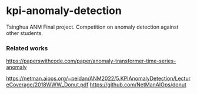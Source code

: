 # kpi-anomaly-detection
Tsinghua ANM Final project. Competition on anomaly detection against other students.

### Related works

https://paperswithcode.com/paper/anomaly-transformer-time-series-anomaly

https://netman.aiops.org/~peidan/ANM2022/5.KPIAnomalyDetection/LectureCoverage/2018WWW_Donut.pdf
https://github.com/NetManAIOps/donut
